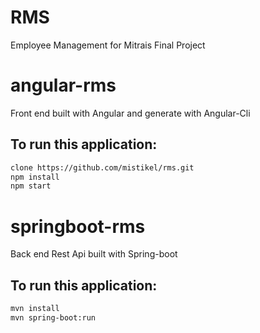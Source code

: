 # RMS
Employee Management for Mitrais Final Project

# angular-rms
Front end built with Angular and generate with Angular-Cli
## To run this application:
```bash
clone https://github.com/mistikel/rms.git
npm install
npm start
```
# springboot-rms
Back end Rest Api built with Spring-boot
## To run this application:
```bash
mvn install
mvn spring-boot:run
```
